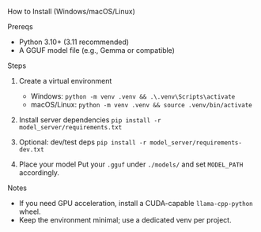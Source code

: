 How to Install (Windows/macOS/Linux)

Prereqs
- Python 3.10+ (3.11 recommended)
- A GGUF model file (e.g., Gemma or compatible)

Steps
1) Create a virtual environment
   - Windows: `python -m venv .venv && .\.venv\Scripts\activate`
   - macOS/Linux: `python -m venv .venv && source .venv/bin/activate`

2) Install server dependencies
   `pip install -r model_server/requirements.txt`

3) Optional: dev/test deps
   `pip install -r model_server/requirements-dev.txt`

4) Place your model
   Put your `.gguf` under `./models/` and set `MODEL_PATH` accordingly.

Notes
- If you need GPU acceleration, install a CUDA-capable `llama-cpp-python` wheel.
- Keep the environment minimal; use a dedicated venv per project.
